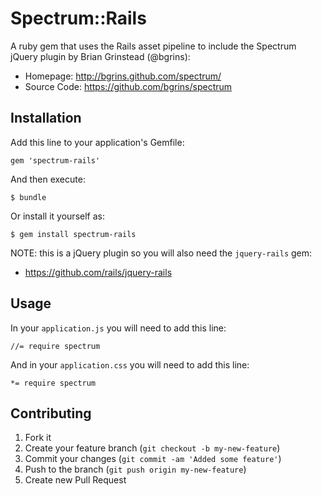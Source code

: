 # Spectrum::Rails

A ruby gem that uses the Rails asset pipeline to include the Spectrum jQuery plugin by Brian Grinstead (@bgrins):

* Homepage: http://bgrins.github.com/spectrum/
* Source Code: https://github.com/bgrins/spectrum

## Installation

Add this line to your application's Gemfile:

    gem 'spectrum-rails'

And then execute:

    $ bundle

Or install it yourself as:

    $ gem install spectrum-rails

NOTE: this is a jQuery plugin so you will also need the `jquery-rails` gem:

* https://github.com/rails/jquery-rails

## Usage

In your `application.js` you will need to add this line:

    //= require spectrum
   
And in your `application.css` you will need to add this line:

    *= require spectrum

## Contributing

1. Fork it
2. Create your feature branch (`git checkout -b my-new-feature`)
3. Commit your changes (`git commit -am 'Added some feature'`)
4. Push to the branch (`git push origin my-new-feature`)
5. Create new Pull Request
